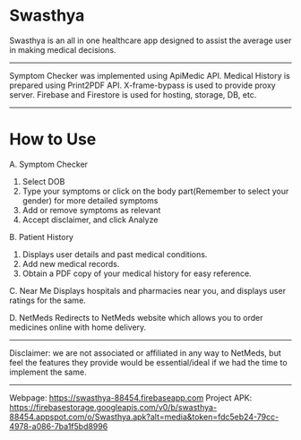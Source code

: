 # Swasthya

Swasthya is an all in one healthcare app designed to assist the average user in making medical decisions. 

------------------------------
Symptom Checker was implemented using ApiMedic API.
Medical History is prepared using Print2PDF API.
X-frame-bypass is used to provide proxy server.
Firebase and Firestore is used for hosting, storage, DB, etc.

------------------------------
# How to Use
A. Symptom Checker
  1. Select DOB
  2. Type your symptoms or click on the body part(Remember to select your gender) for more detailed symptoms
  3. Add or remove symptoms as relevant
  4. Accept disclaimer, and click Analyze

B. Patient History
  1. Displays user details and past medical conditions.
  2. Add new medical records.
  3. Obtain a PDF copy of your medical history for easy reference.
 
 C. Near Me
 Displays hospitals and pharmacies near you, and displays user ratings for the same.
 
 D. NetMeds
 Redirects to NetMeds website which allows you to order medicines online with home delivery.
 
---------------------------------
Disclaimer: we are not associated or affiliated in any way to NetMeds, but feel the features they provide would be essential/ideal if we had the time to implement the same.

---------------------------------
Webpage: https://swasthya-88454.firebaseapp.com
Project APK: https://firebasestorage.googleapis.com/v0/b/swasthya-88454.appspot.com/o/Swasthya.apk?alt=media&token=fdc5eb24-79cc-4978-a086-7ba1f5bd8996

